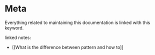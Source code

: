 # Meta

Everything related to maintaining this documentation is linked with this keyword. 

linked notes: 

- [[What is the difference between pattern and how to]]